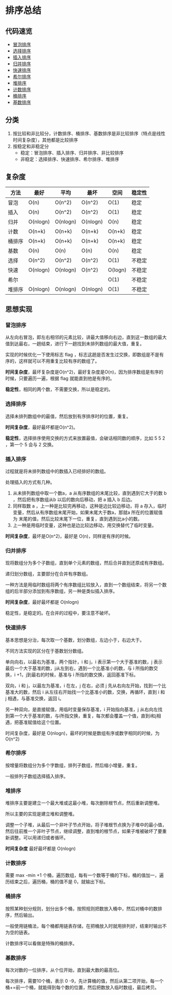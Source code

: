 # 排序总结

## 代码速览

- [冒泡排序](https://github.com/f12998765/Algorithm/blob/8192d351638e9d914fbe26bb2d3c2544cef5ceff/sort.c#L17-L37)
- [选择排序](https://github.com/f12998765/Algorithm/blob/8192d351638e9d914fbe26bb2d3c2544cef5ceff/sort.c#L39-L47)
- [插入排序](https://github.com/f12998765/Algorithm/blob/8192d351638e9d914fbe26bb2d3c2544cef5ceff/sort.c#L49-L86)
- [归并排序](https://github.com/f12998765/Algorithm/blob/8192d351638e9d914fbe26bb2d3c2544cef5ceff/sort.c#L99-L141)
- [快速排序](https://github.com/f12998765/Algorithm/blob/8192d351638e9d914fbe26bb2d3c2544cef5ceff/sort.c#L143-L194)
- [希尔排序](https://github.com/f12998765/Algorithm/blob/8192d351638e9d914fbe26bb2d3c2544cef5ceff/sort.c#L195-L202)
- [堆排序](https://github.com/f12998765/Algorithm/blob/8192d351638e9d914fbe26bb2d3c2544cef5ceff/sort.c#L204-L243)
- [计数排序](https://github.com/f12998765/Algorithm/blob/8192d351638e9d914fbe26bb2d3c2544cef5ceff/sort.c#L245-L266)
- [桶排序](https://github.com/f12998765/Algorithm/blob/8192d351638e9d914fbe26bb2d3c2544cef5ceff/sort.c#L267-L327)
- [基数排序](https://github.com/f12998765/Algorithm/blob/8192d351638e9d914fbe26bb2d3c2544cef5ceff/sort.c#L328-L350)



## 分类

1. 按比较和非比较分，计数排序、桶排序、基数排序是非比较排序（特点是线性时间复杂度），其他都是比较排序
2. 按稳定和非稳定分
   - 稳定：冒泡排序、插入排序、归并排序、非比较排序
   - 非稳定：选择排序、快速排序、希尔排序、堆排序

## 复杂度

| 方法   | 最好     | 平均     | 最坏     | 空间    | 稳定性 |
| ------ | -------- | -------- | -------- | ------- | ------ |
| 冒泡   | O(n)     | O(n^2)   | O(n^2)   | O(1)    | 稳定   |
| 插入   | O(n)     | O(n^2)   | O(n^2)   | O(1)    | 稳定   |
| 归并   | O(nlogn) | O(nlogn) | O(nlogn) | O(n)    | 稳定   |
| 计数   | O(n+k)   | O(n+k)   | O(n+k)   | O(n+k)  | 稳定   |
| 桶排序 | O(n+k)   | O(n+k)   | O(n+k)   | O(n+k)  | 稳定   |
| 基数   | O(n)     | O(n)     | O(n)     | O(n)    | 稳定   |
| 选择   | O(n^2)   | O(n^2)   | O(n^2)   | O(1)    | 不稳定 |
| 快速   | O(nlogn) | O(nlogn) | O(n^2)   | O(logn) | 不稳定 |
| 希尔   |          |          |          | O(1)    | 不稳定 |
| 堆排序 | O(nlogn) | O(nlogn) | O(nlogn) | O(1)    | 不稳定 |



## 思想实现

### 冒泡排序

从左向右冒泡，即左右相邻的元素比较，讲最大值移向右边，直到这一数组的最大值到达最右，一趟结束，进行下一趟找到未排列数组的最大值，重复。

实现的时候优化一下使用标志 flag ，标志这趟是否发生过交换，即数组是不是有序的，这样就可以不用重复比较有序的数组了。

**时间复杂度**，最坏复杂度是O(n^2)，最好复杂度是O(n)，因为排序数组是有序的时候，只要遍历一遍，根据 flag 就能直到他是有序的。

**稳定性**，相同的两个数，不需要交换，所以是稳定的。



### 选择排序

选择未排列数组中的最值，然后放到有序排序时的位置，重复。

**时间复杂度**，最好最坏都是O(n^2)。

**稳定性**，选择排序使用交换的方式来放置最值，会破话相同数的顺序，比如 5  5 2 ，第一个 5 会与 2 交换。



### 插入排序

过程就是将未排列数组中的数插入已经排好的数组。

处理插入的方式有几种。

1. 从未排列数组中取一个数a，a 从有序数组的末尾比较，直到遇到它大于的数 b ，然后把有序数组从b 以后的数向后移动，把 a 插入 b 后边。
2. 同样取数 a ，上一种是比较完再移动，这种是边比较边移动，将 a 存入，临时变量，然后从有序数组末尾开始，如果末尾大于数a，那就a 所在的位置赋值为 末尾的值，然后比较末尾下一位，重复，直到遇到比a小的数。
3. 上一种是用临时变量，这种也是边比较边移动，用交换替代了临时变量。

**时间复杂度**，最坏是O(n^2)，最好是 O(n)，同样是有序的时候。



### 归并排序

现将数组分为多个子数组，直到单个元素的数组，然后合并直到还原成有序数组。

递归划分数组，主要部分在合并有序数组。 

一种方法是用临时数组将两个有序数组比较放入，直到一个数组结束，将另一个数组的后半部分添加到有序数组，另一种是类似插入排序。

**时间复杂度**，最好最坏都是 O(nlogn)

稳定性，是稳定的。在合并的过程中，要注意不破坏。



### 快速排序

基本思想是分治，每次取一个基数，划分数组，左边小于，右边大于。

不同方法实现的区分在于基数划分数组。

单向向右，以最右为基准，两个指针，i 和 j，i 表示第一个大于基准的数，j 表示最后一个大于基准的数，j从左到右，遇到一个比基准小的数，与 i 所指的数交换，i +1，j到最右的时候，基准与 i 所指的数交换，返回基准下标。

双向，i 和 j，以最左为基准，i 在左，j 在右，必须 j 先从右向左开始，找到一个比基准大的数，然后 i 从左往右开始找一个比基准小的数，交换，再循环，直到 i 和 j 相遇，与基准交换，返回 i。

另一种双向，是直接赋值，用临时变量保存基准，i 开始指向基准，j 从右向左找到第一个大于基准的数，与i所指交换，重复，每次都会覆盖一个值，直到i和j相遇，把基准赋值给这个位置。

时间复杂度，最好是 O(nlogn)，最坏的时候是数组有序或数字相同的时候，为O(n^2)



### 希尔排序

按增量将数组分为多个字数组，排列子数组，然后缩小增量，重复。

一般排列子数组选择插入排序。



### 堆排序

堆排序主要是建立一个最大堆或这最小堆，每次删除根节点，然后重新调整堆。

所以主要的实现是建立堆和调整堆。

调整一个子堆，从最后一个非叶子节点开始，将子堆根节点换为子堆中的最小值，然后往前推一个非叶子节点，继续调整，直到堆的根节点，如果子堆被破坏了要重新调整。可以用递归或者循环。

**时间复杂度** 最好最坏都是 O(nlogn)



### 计数排序

需要 max -min +1 个桶，遍历数组，每有一个数等于桶的下标，桶的值加一，遍历结束之后，遍历桶，桶的值不是 0，就输出下标。



### 桶排序

按照某种划分规则，划分出多个桶，按照规则把数放入桶中，然后对桶中的数排序，然后输出。

一般使用链桶法，每个桶都用链表存储，在把桶放入时就用排列好，结束时输出不为空的链表。

计数排序可以看做是特殊的桶排序。



### 基数排序

每次对数的一位排序，从个位开始，直到最大数的最高位。

每次排序，需要10个桶，表示 0 -9，先计算桶的值，然后从第二项开始，每一个桶+=前一个桶，就能得到每个数的位置，然后把数放入临时数组，最后拷贝。


